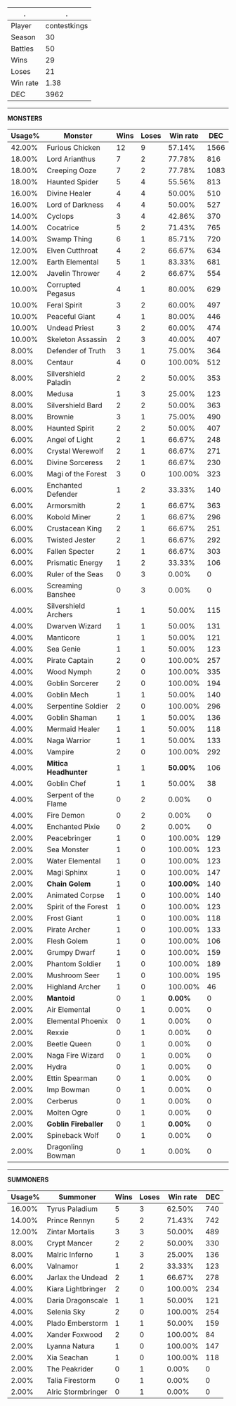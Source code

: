 .|.
|-|-
Player|contestkings
Season|30
Battles|50
Wins|29
Loses|21
Win rate|1.38
DEC|3962

---
**MONSTERS**

Usage%|Monster|Wins|Loses|Win rate|DEC|
-|-|-|-|-|-|
42.00%|Furious Chicken|12|9|57.14%|1566|
18.00%|Lord Arianthus|7|2|77.78%|816|
18.00%|Creeping Ooze|7|2|77.78%|1083|
18.00%|Haunted Spider|5|4|55.56%|813|
16.00%|Divine Healer|4|4|50.00%|510|
16.00%|Lord of Darkness|4|4|50.00%|527|
14.00%|Cyclops|3|4|42.86%|370|
14.00%|Cocatrice|5|2|71.43%|765|
14.00%|Swamp Thing|6|1|85.71%|720|
12.00%|Elven Cutthroat|4|2|66.67%|634|
12.00%|Earth Elemental|5|1|83.33%|681|
12.00%|Javelin Thrower|4|2|66.67%|554|
10.00%|Corrupted Pegasus|4|1|80.00%|629|
10.00%|Feral Spirit|3|2|60.00%|497|
10.00%|Peaceful Giant|4|1|80.00%|446|
10.00%|Undead Priest|3|2|60.00%|474|
10.00%|Skeleton Assassin|2|3|40.00%|407|
8.00%|Defender of Truth|3|1|75.00%|364|
8.00%|Centaur|4|0|100.00%|512|
8.00%|Silvershield Paladin|2|2|50.00%|353|
8.00%|Medusa|1|3|25.00%|123|
8.00%|Silvershield Bard|2|2|50.00%|363|
8.00%|Brownie|3|1|75.00%|490|
8.00%|Haunted Spirit|2|2|50.00%|407|
6.00%|Angel of Light|2|1|66.67%|248|
6.00%|Crystal Werewolf|2|1|66.67%|271|
6.00%|Divine Sorceress|2|1|66.67%|230|
6.00%|Magi of the Forest|3|0|100.00%|323|
6.00%|Enchanted Defender|1|2|33.33%|140|
6.00%|Armorsmith|2|1|66.67%|363|
6.00%|Kobold Miner|2|1|66.67%|296|
6.00%|Crustacean King|2|1|66.67%|251|
6.00%|Twisted Jester|2|1|66.67%|292|
6.00%|Fallen Specter|2|1|66.67%|303|
6.00%|Prismatic Energy|1|2|33.33%|106|
6.00%|Ruler of the Seas|0|3|0.00%|0|
6.00%|Screaming Banshee|0|3|0.00%|0|
4.00%|Silvershield Archers|1|1|50.00%|115|
4.00%|Dwarven Wizard|1|1|50.00%|131|
4.00%|Manticore|1|1|50.00%|121|
4.00%|Sea Genie|1|1|50.00%|123|
4.00%|Pirate Captain|2|0|100.00%|257|
4.00%|Wood Nymph|2|0|100.00%|335|
4.00%|Goblin Sorcerer|2|0|100.00%|194|
4.00%|Goblin Mech|1|1|50.00%|140|
4.00%|Serpentine Soldier|2|0|100.00%|296|
4.00%|Goblin Shaman|1|1|50.00%|136|
4.00%|Mermaid Healer|1|1|50.00%|118|
4.00%|Naga Warrior|1|1|50.00%|133|
4.00%|Vampire|2|0|100.00%|292|
4.00%|**Mitica Headhunter**|1|1|**50.00%**|106|
4.00%|Goblin Chef|1|1|50.00%|38|
4.00%|Serpent of the Flame|0|2|0.00%|0|
4.00%|Fire Demon|0|2|0.00%|0|
4.00%|Enchanted Pixie|0|2|0.00%|0|
2.00%|Peacebringer|1|0|100.00%|129|
2.00%|Sea Monster|1|0|100.00%|123|
2.00%|Water Elemental|1|0|100.00%|123|
2.00%|Magi Sphinx|1|0|100.00%|147|
2.00%|**Chain Golem**|1|0|**100.00%**|140|
2.00%|Animated Corpse|1|0|100.00%|140|
2.00%|Spirit of the Forest|1|0|100.00%|123|
2.00%|Frost Giant|1|0|100.00%|118|
2.00%|Pirate Archer|1|0|100.00%|133|
2.00%|Flesh Golem|1|0|100.00%|106|
2.00%|Grumpy Dwarf|1|0|100.00%|159|
2.00%|Phantom Soldier|1|0|100.00%|189|
2.00%|Mushroom Seer|1|0|100.00%|195|
2.00%|Highland Archer|1|0|100.00%|46|
2.00%|**Mantoid**|0|1|**0.00%**|0|
2.00%|Air Elemental|0|1|0.00%|0|
2.00%|Elemental Phoenix|0|1|0.00%|0|
2.00%|Rexxie|0|1|0.00%|0|
2.00%|Beetle Queen|0|1|0.00%|0|
2.00%|Naga Fire Wizard|0|1|0.00%|0|
2.00%|Hydra|0|1|0.00%|0|
2.00%|Ettin Spearman|0|1|0.00%|0|
2.00%|Imp Bowman|0|1|0.00%|0|
2.00%|Cerberus|0|1|0.00%|0|
2.00%|Molten Ogre|0|1|0.00%|0|
2.00%|**Goblin Fireballer**|0|1|**0.00%**|0|
2.00%|Spineback Wolf|0|1|0.00%|0|
2.00%|Dragonling Bowman|0|1|0.00%|0|

---
**SUMMONERS**

Usage%|Summoner|Wins|Loses|Win rate|DEC|
-|-|-|-|-|-|
16.00%|Tyrus Paladium|5|3|62.50%|740|
14.00%|Prince Rennyn|5|2|71.43%|742|
12.00%|Zintar Mortalis|3|3|50.00%|489|
8.00%|Crypt Mancer|2|2|50.00%|330|
8.00%|Malric Inferno|1|3|25.00%|136|
6.00%|Valnamor|1|2|33.33%|123|
6.00%|Jarlax the Undead|2|1|66.67%|278|
4.00%|Kiara Lightbringer|2|0|100.00%|234|
4.00%|Daria Dragonscale|1|1|50.00%|121|
4.00%|Selenia Sky|2|0|100.00%|254|
4.00%|Plado Emberstorm|1|1|50.00%|159|
4.00%|Xander Foxwood|2|0|100.00%|84|
2.00%|Lyanna Natura|1|0|100.00%|147|
2.00%|Xia Seachan|1|0|100.00%|118|
2.00%|The Peakrider|0|1|0.00%|0|
2.00%|Talia Firestorm|0|1|0.00%|0|
2.00%|Alric Stormbringer|0|1|0.00%|0|
